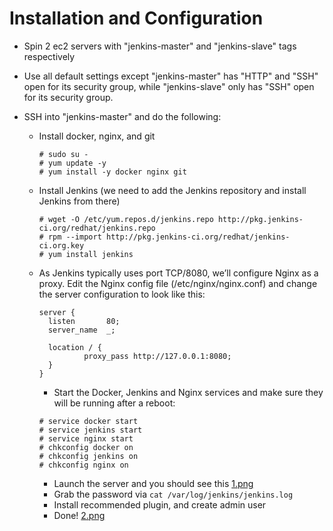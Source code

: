 # Installation and Configuration

* Spin 2 ec2 servers with "jenkins-master" and "jenkins-slave" tags respectively
* Use all default settings except "jenkins-master" has "HTTP" and "SSH" open for its security group, while "jenkins-slave" only has "SSH" open for its security group.

* SSH into "jenkins-master" and do the following:
  * Install docker, nginx, and git
    ```
    # sudo su -
    # yum update -y
    # yum install -y docker nginx git
    ```
  * Install Jenkins (we need to add the Jenkins repository and install Jenkins from there)
    ```
    # wget -O /etc/yum.repos.d/jenkins.repo http://pkg.jenkins-ci.org/redhat/jenkins.repo
    # rpm --import http://pkg.jenkins-ci.org/redhat/jenkins-ci.org.key
    # yum install jenkins
    ```
  * As Jenkins typically uses port TCP/8080, we’ll configure Nginx as a proxy. Edit the Nginx config file (/etc/nginx/nginx.conf) and change the server configuration to look like this:
    ```
    server {
      listen       80;
      server_name  _;

      location / {
              proxy_pass http://127.0.0.1:8080;
      }
    }
    ```
    * Start the Docker, Jenkins and Nginx services and make sure they will be running after a reboot:
    ```
    # service docker start
    # service jenkins start
    # service nginx start
    # chkconfig docker on
    # chkconfig jenkins on
    # chkconfig nginx on
    ```
    * Launch the server and you should see this
    [1.png](/screenshots/1.png)
    * Grab the password via `cat /var/log/jenkins/jenkins.log`
    * Install recommended plugin, and create admin user
    * Done!
    [2.png](/screenshots/2.png)
